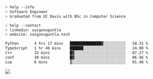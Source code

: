 ```bash
> help --info
> Software Engineer
> Graduated from UC Davis with BSc in Computer Science
```

```bash
> help --contact
> linkedin: saigonuguntla
> website: saigonuguntla.tech
```

<!--START_SECTION:waka-->

```txt
Python       4 hrs 17 mins   ██████████████▓░░░░░░░░░░   58.32 %
TypeScript   1 hr 46 mins    ██████░░░░░░░░░░░░░░░░░░░   24.08 %
C++          32 mins         █▓░░░░░░░░░░░░░░░░░░░░░░░   07.27 %
conf         30 mins         █▓░░░░░░░░░░░░░░░░░░░░░░░   06.96 %
Lua          6 mins          ▒░░░░░░░░░░░░░░░░░░░░░░░░   01.48 %
```

<!--END_SECTION:waka-->

![](https://komarev.com/ghpvc/?username=saigonu&color=6A8AFF)
